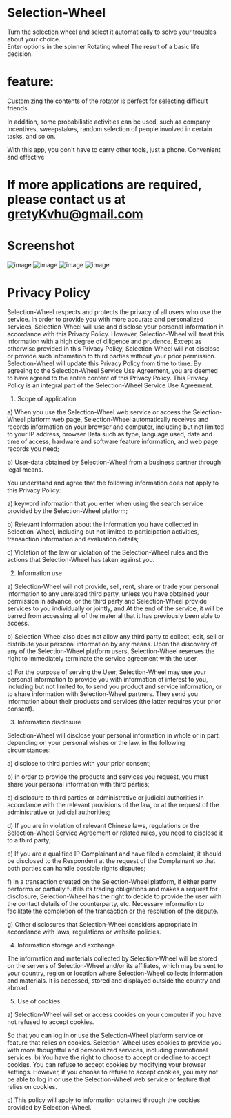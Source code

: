 # Selection-Wheel

Turn the selection wheel and select it automatically to solve your troubles about your choice.  
Enter options in the spinner Rotating wheel The result of a basic life decision.  

# feature:
Customizing the contents of the rotator is perfect for selecting difficult friends. 

In addition, some probabilistic activities can be used, such as company incentives, sweepstakes, random selection of people involved in certain tasks, and so on.

With this app, you don't have to carry other tools, just a phone. Convenient and effective

# If more applications are required, please contact us at gretyKvhu@gmail.com

# Screenshot
![image](https://github.com/ttvkenvin/Selection-Wheel/blob/master/scin/1.png)
![image](https://github.com/ttvkenvin/Selection-Wheel/blob/master/scin/2.png)
![image](https://github.com/ttvkenvin/Selection-Wheel/blob/master/scin/3.png)
![image](https://github.com/ttvkenvin/Selection-Wheel/blob/master/scin/4.png)


# Privacy Policy

Selection-Wheel respects and protects the privacy of all users who use the service. In order to provide you with more accurate and personalized services, Selection-Wheel will use and disclose your personal information in accordance with this Privacy Policy. However, Selection-Wheel will treat this information with a high degree of diligence and prudence. Except as otherwise provided in this Privacy Policy, Selection-Wheel will not disclose or provide such information to third parties without your prior permission. Selection-Wheel will update this Privacy Policy from time to time. By agreeing to the Selection-Wheel Service Use Agreement, you are deemed to have agreed to the entire content of this Privacy Policy. This Privacy Policy is an integral part of the Selection-Wheel Service Use Agreement.

1. Scope of application

a) When you use the Selection-Wheel web service or access the Selection-Wheel platform web page, Selection-Wheel automatically receives and records information on your browser and computer, including but not limited to your IP address, browser Data such as type, language used, date and time of access, hardware and software feature information, and web page records you need;

b) User-data obtained by Selection-Wheel from a business partner through legal means.

You understand and agree that the following information does not apply to this Privacy Policy:

a) keyword information that you enter when using the search service provided by the Selection-Wheel platform;

b) Relevant information about the information you have collected in Selection-Wheel, including but not limited to participation activities, transaction information and evaluation details;

c) Violation of the law or violation of the Selection-Wheel rules and the actions that Selection-Wheel has taken against you.

2. Information use

a) Selection-Wheel will not provide, sell, rent, share or trade your personal information to any unrelated third party, unless you have obtained your permission in advance, or the third party and Selection-Wheel provide services to you individually or jointly, and At the end of the service, it will be barred from accessing all of the material that it has previously been able to access.

b) Selection-Wheel also does not allow any third party to collect, edit, sell or distribute your personal information by any means. Upon the discovery of any of the Selection-Wheel platform users, Selection-Wheel reserves the right to immediately terminate the service agreement with the user.

c) For the purpose of serving the User, Selection-Wheel may use your personal information to provide you with information of interest to you, including but not limited to, to send you product and service information, or to share information with Selection-Wheel partners. They send you information about their products and services (the latter requires your prior consent).

3. Information disclosure

Selection-Wheel will disclose your personal information in whole or in part, depending on your personal wishes or the law, in the following circumstances:

a) disclose to third parties with your prior consent;

b) in order to provide the products and services you request, you must share your personal information with third parties;

c) disclosure to third parties or administrative or judicial authorities in accordance with the relevant provisions of the law, or at the request of the administrative or judicial authorities;

d) If you are in violation of relevant Chinese laws, regulations or the Selection-Wheel Service Agreement or related rules, you need to disclose it to a third party;

e) If you are a qualified IP Complainant and have filed a complaint, it should be disclosed to the Respondent at the request of the Complainant so that both parties can handle possible rights disputes;

f) In a transaction created on the Selection-Wheel platform, if either party performs or partially fulfills its trading obligations and makes a request for disclosure, Selection-Wheel has the right to decide to provide the user with the contact details of the counterparty, etc. Necessary information to facilitate the completion of the transaction or the resolution of the dispute.

g) Other disclosures that Selection-Wheel considers appropriate in accordance with laws, regulations or website policies.

4. Information storage and exchange

The information and materials collected by Selection-Wheel will be stored on the servers of Selection-Wheel and/or its affiliates, which may be sent to your country, region or location where Selection-Wheel collects information and materials. It is accessed, stored and displayed outside the country and abroad.

5. Use of cookies

a) Selection-Wheel will set or access cookies on your computer if you have not refused to accept cookies.

So that you can log in or use the Selection-Wheel platform service or feature that relies on cookies. Selection-Wheel uses cookies to provide you with more thoughtful and personalized services, including promotional services.
b) You have the right to choose to accept or decline to accept cookies. You can refuse to accept cookies by modifying your browser settings. However, if you choose to refuse to accept cookies, you may not be able to log in or use the Selection-Wheel web service or feature that relies on cookies.

c) This policy will apply to information obtained through the cookies provided by Selection-Wheel.
